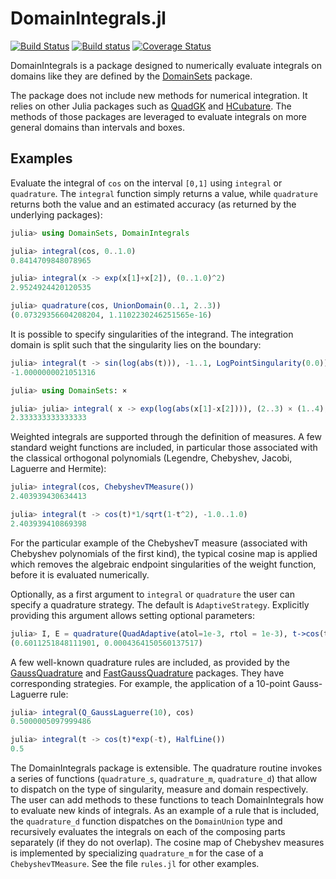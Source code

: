 # DomainIntegrals.jl

[![Build Status](https://travis-ci.org/JuliaApproximation/DomainIntegrals.jl.svg?branch=master)](https://travis-ci.org/JuliaApproximation/DomainIntegrals.jl)
[![Build status](https://ci.appveyor.com/api/projects/status/gc75y13g0kerxll8?svg=true)](https://ci.appveyor.com/project/dlfivefifty/domainintegrals-jl)
[![Coverage Status](https://coveralls.io/repos/github/JuliaApproximation/DomainIntegrals.jl/badge.svg)](https://coveralls.io/github/JuliaApproximation/DomainIntegrals.jl)


DomainIntegrals is a package designed to numerically evaluate integrals on
domains like they are defined by the [DomainSets](https://github.com/JuliaApproximation/DomainSets.jl) package.

The package does not include new methods for numerical integration. It relies
on other Julia packages such as [QuadGK](https://github.com/JuliaMath/QuadGK.jl) and [HCubature](https://github.com/JuliaMath/HCubature.jl). The methods of those packages
are leveraged to evaluate integrals on more general domains than intervals and
boxes.


## Examples

Evaluate the integral of `cos` on the interval `[0,1]` using `integral` or `quadrature`. The `integral` function simply returns a value, while `quadrature`
returns both the value and an estimated accuracy (as returned by the underlying packages):
```julia
julia> using DomainSets, DomainIntegrals

julia> integral(cos, 0..1.0)
0.8414709848078965

julia> integral(x -> exp(x[1]+x[2]), (0..1.0)^2)
2.9524924420120535

julia> quadrature(cos, UnionDomain(0..1, 2..3))
(0.07329356604208204, 1.1102230246251565e-16)
```

It is possible to specify singularities of the integrand. The integration domain is split such that the singularity lies on the boundary:
```julia
julia> integral(t -> sin(log(abs(t))), -1..1, LogPointSingularity(0.0))
-1.0000000021051316

julia> using DomainSets: ×

julia> julia> integral( x -> exp(log(abs(x[1]-x[2]))), (2..3) × (1..4), DiagonalSingularity())
2.333333333333333
```

Weighted integrals are supported through the definition of measures. A few standard weight functions are included, in particular those associated with the classical orthogonal polynomials (Legendre, Chebyshev, Jacobi, Laguerre and Hermite):
```julia
julia> integral(cos, ChebyshevTMeasure())
2.403939430634413

julia> integral(t -> cos(t)*1/sqrt(1-t^2), -1.0..1.0)
2.403939410869398
```
For the particular example of the ChebyshevT measure (associated with Chebyshev polynomials of the first kind), the typical cosine map is applied which removes the algebraic endpoint singularities of the weight function, before it is evaluated numerically.

Optionally, as a first argument to `integral` or `quadrature` the user can specify a quadrature strategy. The default is `AdaptiveStrategy`. Explicitly providing this argument allows setting optional parameters:
```julia
julia> I, E = quadrature(QuadAdaptive(atol=1e-3, rtol = 1e-3), t->cos(t^2), 0..10)
(0.6011251848111901, 0.0004364150560137517)
```

A few well-known quadrature rules are included, as provided by the [GaussQuadrature](https://github.com/billmclean/GaussQuadrature.jl) and [FastGaussQuadrature](https://github.com/JuliaApproximation/FastGaussQuadrature.jl) packages. They have corresponding strategies. For example, the application of a 10-point Gauss-Laguerre rule:
```julia
julia> integral(Q_GaussLaguerre(10), cos)
0.5000005097999486

julia> integral(t -> cos(t)*exp(-t), HalfLine())
0.5
```


The DomainIntegrals package is extensible. The quadrature routine invokes a series of functions (`quadrature_s`, `quadrature_m`, `quadrature_d`) that allow to
dispatch on the type of singularity, measure and domain respectively. The user
can add methods to these functions to teach DomainIntegrals how to evaluate new kinds of integrals. As an example of a rule that is included, the `quadrature_d` function dispatches on the `DomainUnion` type and recursively evaluates the integrals on each of the composing parts separately (if they do not overlap). The cosine map of Chebyshev measures is implemented by specializing `quadrature_m` for the case of a `ChebyshevTMeasure`. See the file `rules.jl` for other examples.

